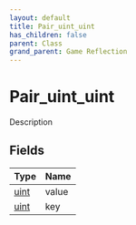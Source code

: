 ```yaml
---
layout: default
title: Pair_uint_uint
has_children: false
parent: Class
grand_parent: Game Reflection
---
```

# Pair_uint_uint
Description 

## Fields

| Type | Name |
|:-------------|:--------------|
| [uint](/docs/game-reflection/components/uint) | value |
| [uint](/docs/game-reflection/components/uint) | key |

